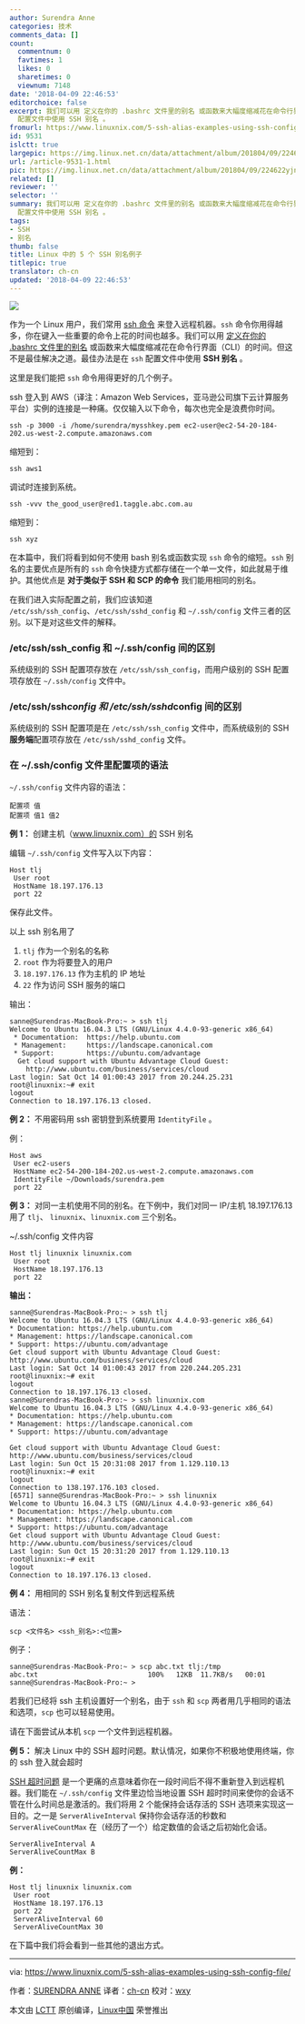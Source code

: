 ```yaml
---
author: Surendra Anne
categories: 技术
comments_data: []
count:
  commentnum: 0
  favtimes: 1
  likes: 0
  sharetimes: 0
  viewnum: 7148
date: '2018-04-09 22:46:53'
editorchoice: false
excerpt: 我们可以用 定义在你的 .bashrc 文件里的别名 或函数来大幅度缩减花在命令行界面（CLI）的时间。但这不是最佳解决之道。最佳办法是在 ssh
  配置文件中使用 SSH 别名 。
fromurl: https://www.linuxnix.com/5-ssh-alias-examples-using-ssh-config-file/
id: 9531
islctt: true
largepic: https://img.linux.net.cn/data/attachment/album/201804/09/224622yjn5gzaacg86mymc.png
url: /article-9531-1.html
pic: https://img.linux.net.cn/data/attachment/album/201804/09/224622yjn5gzaacg86mymc.png.thumb.jpg
related: []
reviewer: ''
selector: ''
summary: 我们可以用 定义在你的 .bashrc 文件里的别名 或函数来大幅度缩减花在命令行界面（CLI）的时间。但这不是最佳解决之道。最佳办法是在 ssh
  配置文件中使用 SSH 别名 。
tags:
- SSH
- 别名
thumb: false
title: Linux 中的 5 个 SSH 别名例子
titlepic: true
translator: ch-cn
updated: '2018-04-09 22:46:53'
---
```


![](/data/attachment/album/201804/09/224622yjn5gzaacg86mymc.png)


作为一个 Linux 用户，我们常用 [ssh 命令](https://www.linuxnix.com/ssh-access-remote-linux-server/) 来登入远程机器。`ssh` 命令你用得越多，你在键入一些重要的命令上花的时间也越多。我们可以用 [定义在你的 .bashrc 文件里的别名](https://www.linuxnix.com/linux-alias-command-explained-with-examples/) 或函数来大幅度缩减花在命令行界面（CLI）的时间。但这不是最佳解决之道。最佳办法是在 `ssh` 配置文件中使用 **SSH 别名** 。


这里是我们能把 `ssh` 命令用得更好的几个例子。


ssh 登入到 AWS（译注：Amazon Web Services，亚马逊公司旗下云计算服务平台）实例的连接是一种痛。仅仅输入以下命令，每次也完全是浪费你时间。



```
ssh -p 3000 -i /home/surendra/mysshkey.pem ec2-user@ec2-54-20-184-202.us-west-2.compute.amazonaws.com

```

缩短到：



```
ssh aws1

```

调试时连接到系统。



```
ssh -vvv the_good_user@red1.taggle.abc.com.au

```

缩短到：



```
ssh xyz

```

在本篇中，我们将看到如何不使用 bash 别名或函数实现 `ssh` 命令的缩短。`ssh` 别名的主要优点是所有的 `ssh` 命令快捷方式都存储在一个单一文件，如此就易于维护。其他优点是 **对于类似于 SSH 和 SCP 的命令** 我们能用相同的别名。


在我们进入实际配置之前，我们应该知道 `/etc/ssh/ssh_config`、`/etc/ssh/sshd_config` 和 `~/.ssh/config` 文件三者的区别。以下是对这些文件的解释。


### /etc/ssh/ssh\_config 和 ~/.ssh/config 间的区别


系统级别的 SSH 配置项存放在 `/etc/ssh/ssh_config`，而用户级别的 SSH 配置项存放在 `~/.ssh/config` 文件中。


### /etc/ssh/ssh*config 和 /etc/ssh/sshd*config 间的区别


系统级别的 SSH 配置项是在 `/etc/ssh/ssh_config` 文件中，而系统级别的 SSH **服务端**配置项存放在 `/etc/ssh/sshd_config` 文件。


### 在 ~/.ssh/config 文件里配置项的语法


`~/.ssh/config` 文件内容的语法：



```
配置项 值
配置项 值1 值2

```

**例 1：** 创建主机（www.linuxnix.com）的 SSH 别名


编辑 `~/.ssh/config` 文件写入以下内容：



```
Host tlj
 User root
 HostName 18.197.176.13
 port 22

```

保存此文件。


以上 ssh 别名用了


1. `tlj` 作为一个别名的名称
2. `root` 作为将要登入的用户
3. `18.197.176.13` 作为主机的 IP 地址
4. `22` 作为访问 SSH 服务的端口


输出：



```
sanne@Surendras-MacBook-Pro:~ > ssh tlj
Welcome to Ubuntu 16.04.3 LTS (GNU/Linux 4.4.0-93-generic x86_64)
 * Documentation:  https://help.ubuntu.com
 * Management:     https://landscape.canonical.com
 * Support:        https://ubuntu.com/advantage
  Get cloud support with Ubuntu Advantage Cloud Guest:
    http://www.ubuntu.com/business/services/cloud
Last login: Sat Oct 14 01:00:43 2017 from 20.244.25.231
root@linuxnix:~# exit
logout
Connection to 18.197.176.13 closed.

```

**例 2：** 不用密码用 ssh 密钥登到系统要用 `IdentityFile` 。


例：



```
Host aws
 User ec2-users
 HostName ec2-54-200-184-202.us-west-2.compute.amazonaws.com
 IdentityFile ~/Downloads/surendra.pem
 port 22

```

**例 3：** 对同一主机使用不同的别名。在下例中，我们对同一 IP/主机 18.197.176.13 用了 `tlj`、 `linuxnix`、`linuxnix.com` 三个别名。


~/.ssh/config 文件内容



```
Host tlj linuxnix linuxnix.com
 User root
 HostName 18.197.176.13
 port 22

```

**输出：**



```
sanne@Surendras-MacBook-Pro:~ > ssh tlj
Welcome to Ubuntu 16.04.3 LTS (GNU/Linux 4.4.0-93-generic x86_64)
* Documentation: https://help.ubuntu.com
* Management: https://landscape.canonical.com
* Support: https://ubuntu.com/advantage
Get cloud support with Ubuntu Advantage Cloud Guest:
http://www.ubuntu.com/business/services/cloud
Last login: Sat Oct 14 01:00:43 2017 from 220.244.205.231
root@linuxnix:~# exit
logout
Connection to 18.197.176.13 closed.
sanne@Surendras-MacBook-Pro:~ > ssh linuxnix.com
Welcome to Ubuntu 16.04.3 LTS (GNU/Linux 4.4.0-93-generic x86_64)
* Documentation: https://help.ubuntu.com
* Management: https://landscape.canonical.com
* Support: https://ubuntu.com/advantage

```


```
Get cloud support with Ubuntu Advantage Cloud Guest:
http://www.ubuntu.com/business/services/cloud
Last login: Sun Oct 15 20:31:08 2017 from 1.129.110.13
root@linuxnix:~# exit
logout
Connection to 138.197.176.103 closed.
[6571] sanne@Surendras-MacBook-Pro:~ > ssh linuxnix
Welcome to Ubuntu 16.04.3 LTS (GNU/Linux 4.4.0-93-generic x86_64)
* Documentation: https://help.ubuntu.com
* Management: https://landscape.canonical.com
* Support: https://ubuntu.com/advantage
Get cloud support with Ubuntu Advantage Cloud Guest:
http://www.ubuntu.com/business/services/cloud
Last login: Sun Oct 15 20:31:20 2017 from 1.129.110.13
root@linuxnix:~# exit
logout
Connection to 18.197.176.13 closed.

```

**例 4：** 用相同的 SSH 别名复制文件到远程系统


语法：



```
scp <文件名> <ssh_别名>:<位置>

```

例子：



```
sanne@Surendras-MacBook-Pro:~ > scp abc.txt tlj:/tmp
abc.txt                           100%   12KB  11.7KB/s   00:01    
sanne@Surendras-MacBook-Pro:~ >

```

若我们已经将 ssh 主机设置好一个别名，由于 `ssh` 和 `scp` 两者用几乎相同的语法和选项，`scp` 也可以轻易使用。


请在下面尝试从本机 `scp` 一个文件到远程机器。


**例 5：** 解决 Linux 中的 SSH 超时问题。默认情况，如果你不积极地使用终端，你的 ssh 登入就会超时


[SSH 超时问题](https://www.linuxnix.com/how-to-auto-logout/) 是一个更痛的点意味着你在一段时间后不得不重新登入到远程机器。我们能在 `~/.ssh/config` 文件里边恰当地设置 SSH 超时时间来使你的会话不管在什么时间总是激活的。我们将用 2 个能保持会话存活的 SSH 选项来实现这一目的。之一是 `ServerAliveInterval` 保持你会话存活的秒数和 `ServerAliveCountMax` 在（经历了一个）给定数值的会话之后初始化会话。



```
ServerAliveInterval A
ServerAliveCountMax B

```

**例：**



```
Host tlj linuxnix linuxnix.com
 User root
 HostName 18.197.176.13
 port 22
 ServerAliveInterval 60
 ServerAliveCountMax 30

```

在下篇中我们将会看到一些其他的退出方式。




---


via: <https://www.linuxnix.com/5-ssh-alias-examples-using-ssh-config-file/>


作者：[SURENDRA ANNE](https://www.linuxnix.com) 译者：[ch-cn](https://github.com/ch-cn) 校对：[wxy](https://github.com/wxy)


本文由 [LCTT](https://github.com/LCTT/TranslateProject) 原创编译，[Linux中国](https://linux.cn/) 荣誉推出